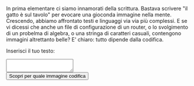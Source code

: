 <html>
<body>

In prima elementare ci siamo innamorati della scrittura.
Bastava scrivere "il gatto è sul tavolo" per evocare una gioconda immagine nella mente.
Crescendo, abbiamo affrontato testi e linguaggi via via più complessi.
E se vi dicessi che anche un file di configurazione di un router, o lo svolgimento di un probelma di algebra, o una stringa di caratteri casuali, contengono immagini altrettanto belle?
E' chiaro: tutto dipende dalla codifica.

Inserisci il tuo testo:
<br>
<textarea></textarea>
<br>
<button onclick="myFunction()">Scopri per quale immagine codifica</button>
<p id="demo"></p>

<script>
function myFunction() {
  document.getElementById("demo").innerHTML = "<img src=\"butterfly-142506_1280.jpg\">";
}
</script>

</body>
</html>
